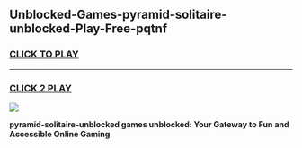 
## Unblocked-Games-pyramid-solitaire-unblocked-Play-Free-pqtnf
<h3>
<a href="https://premium76.site?title=pyramid-solitaire-unblocked&ref=18A1">CLICK TO PLAY</a></h3>
<hr>

<h3>
<a href="https://premium76.site?title=pyramid-solitaire-unblocked&ref=18A1">CLICK 2 PLAY</a>
  
</h3>

<a href="https://premium76.site?title=pyramid-solitaire-unblocked&ref=18A1"><img src="https://clearcache.store/games.png"></a>


**pyramid-solitaire-unblocked games unblocked: Your Gateway to Fun and Accessible Online Gaming**
